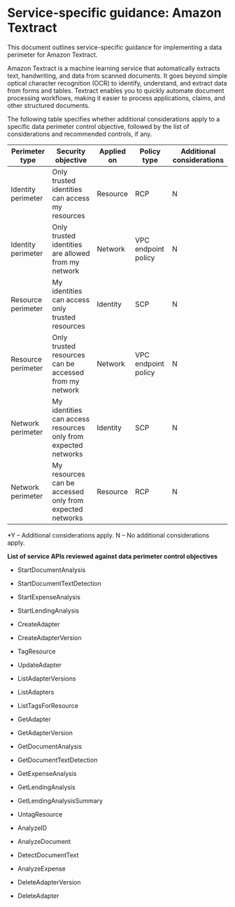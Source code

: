 
# Service-specific guidance: Amazon Textract


This document outlines service-specific guidance for implementing a data perimeter for Amazon Textract. 

Amazon Textract is a machine learning service that automatically extracts text, handwriting, and data from scanned documents. It goes beyond simple optical character recognition (OCR) to identify, understand, and extract data from forms and tables. Textract enables you to quickly automate document processing workflows, making it easier to process applications, claims, and other structured documents.


The following table specifies whether additional considerations apply to a specific data perimeter control objective, followed by the list of considerations and recommended controls, if any.

| Perimeter type | Security objective | Applied on | Policy type | Additional considerations |
|----------------|-------------------|------------|-------------|------------------------|
| Identity perimeter | Only trusted identities can access my resources | Resource | RCP | N |
| Identity perimeter | Only trusted identities are allowed from my network | Network | VPC endpoint policy | N |
| Resource perimeter | My identities can access only trusted resources | Identity | SCP | N |
| Resource perimeter | Only trusted resources can be accessed from my network | Network | VPC endpoint policy | N |
| Network perimeter | My identities can access resources only from expected networks | Identity | SCP | N |
| Network perimeter | My resources can be accessed only from expected networks | Resource | RCP | N |

*Y – Additional considerations apply. N – No additional considerations apply.
 


**List of service APIs reviewed against data perimeter control objectives**

* StartDocumentAnalysis

* StartDocumentTextDetection

* StartExpenseAnalysis

* StartLendingAnalysis

* CreateAdapter

* CreateAdapterVersion

* TagResource

* UpdateAdapter

* ListAdapterVersions

* ListAdapters

* ListTagsForResource

* GetAdapter

* GetAdapterVersion

* GetDocumentAnalysis

* GetDocumentTextDetection

* GetExpenseAnalysis

* GetLendingAnalysis

* GetLendingAnalysisSummary

* UntagResource

* AnalyzeID

* AnalyzeDocument

* DetectDocumentText

* AnalyzeExpense

* DeleteAdapterVersion

* DeleteAdapter


